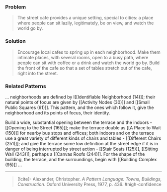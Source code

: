 ### Problem
>The street cafe provides a unique setting, special to cities: a place where people can sit lazily, legitimately, be on view, and watch the world go by.

### Solution
>Encourage local cafes to spring up in each neighborhood. Make them intimate places, with several rooms, open to a busy path, where people can sit with coffee or a drink and watch the world go by. Build the front of the cafe so that a set of tables stretch out of the cafe, right into the street.

### Related Patterns
... neighborhoods are defined by I[[Identifiable Neighborhood (14)]]; their natural points of focus are given by [[Activity Nodes (30)]] and [[Small Public Squares (61)]]. This pattern, and the ones which follow it, give the neighborhood and its points of focus, their identity. 

Build a wide, substantial opening between the terrace and the indoors - [[Opening to the Street (165)]]; make the terrace double as [[A Place to Wait (150)]] for nearby bus stops and offices; both indoors and on the terrace use a great variety of different kinds of chairs and tables - [[Different Chairs (251)]]; and give the terrace some low definition at the street edge if it is in danger of being interrupted by street action - [[Stair Seats (125)]], [[Sitting Wall (243)]], perhaps a [[Canvas Roofs (244)]]. For the shape of the building, the terrace, and the surroundings, begin with [[Building Complex (95)]] ...

---
> [!cite]- Alexander, Christopher. _A Pattern Language: Towns, Buildings, Construction_. Oxford University Press, 1977, p. 436.
> #high-confidence 